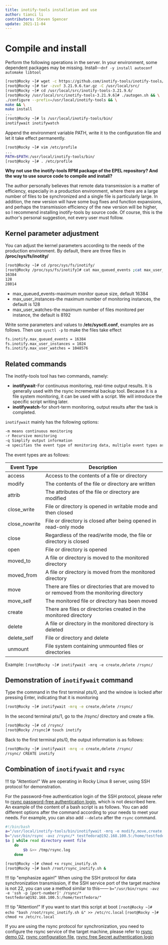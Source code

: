 ```yaml
---
title: inotify-tools installation and use
author: tianci li
contributors: Steven Spencer
update: 2021-11-04
---
```


# Compile and install

Perform the following operations in the server. In your environment, some dependent packages may be missing. Install--`dnf -y install autoconf automake libtool`

```bash
[root@Rocky ~]# wget -c https://github.com/inotify-tools/inotify-tools/archive/refs/tags/3.21.9.6.tar.gz
[root@Rocky ~]# tar -zvxf 3.21.9.6.tar.gz -C /usr/local/src/
[root@Rocky ~]# cd /usr/local/src/inotify-tools-3.21.9.6/
[root@Rocky /usr/local/src/inotify-tools-3.21.9.6]# ./autogen.sh && \
./configure --prefix=/usr/local/inotify-tools && \
make && \
make install
...
[root@Rocky ~]# ls /usr/local/inotify-tools/bin/
inotifywait inotifywatch
```

Append the environment variable PATH, write it to the configuration file and let it take effect permanently.

```bash
[root@Rocky ~]# vim /etc/profile
...
PATH=$PATH:/usr/local/inotify-tools/bin/
[root@Rocky ~]# . /etc/profile
```

**Why not use the inotify-tools RPM package of the EPEL repository? And the way to use source code to compile and install?**

The author personally believes that remote data transmission is a matter of efficiency, especially in a production environment, where there are a large number of files to be synchronized and a single file is particularly large. In addition, the new version will have some bug fixes and function expansions, and perhaps the transmission efficiency of the new version will be higher, so I recommend installing inotify-tools by source code. Of course, this is the author's personal suggestion, not every user must follow.

## Kernel parameter adjustment

You can adjust the kernel parameters according to the needs of the production environment. By default, there are three files in **/proc/sys/fs/inotity/**

```bash
[root@Rocky ~]# cd /proc/sys/fs/inotify/
[root@Rocky /proc/sys/fs/inotify]# cat max_queued_events ;cat max_user_instances ;cat max_user_watches
16384
128
28014
```

* max_queued_events-maximum monitor queue size, default 16384
* max_user_instances-the maximum number of monitoring instances, the default is 128
* max_user_watches-the maximum number of files monitored per instance, the default is 8192

Write some parameters and values ​​to **/etc/sysctl.conf**, examples are as follows. Then use `sysctl -p` to make the files take effect

```txt
fs.inotify.max_queued_events = 16384
fs.inotify.max_user_instances = 1024
fs.inotify.max_user_watches = 1048576
```

## Related commands

The inotify-tools tool has two commands, namely:
* **inotifywait**-For continuous monitoring, real-time output results. It is generally used with the rsync incremental backup tool. Because it is a file system monitoring, it can be used with a script. We will introduce the specific script writing later.
* **inotifywatch**-for short-term monitoring, output results after the task is completed.

`inotifywait` mainly has the following options:

```txt
-m means continuous monitoring
-r Recursive monitoring
-q Simplify output information
-e specifies the event type of monitoring data, multiple event types are separated by commas in English status
```

The event types are as follows:

| Event Type | Description |
|---|---|
| access | Access to the contents of a file or directory |
| modify | The contents of the file or directory are written |
| attrib | The attributes of the file or directory are modified |
| close_write | File or directory is opened in writable mode and then closed |
| close_nowrite | File or directory is closed after being opened in read-only mode |
| close | Regardless of the read/write mode, the file or directory is closed |
| open | File or directory is opened |
| moved_to | A file or directory is moved to the monitored directory |
| moved_from | A file or directory is moved from the monitored directory |
| move | There are files or directories that are moved to or removed from the monitoring directory |
| move_self | The monitored file or directory has been moved |
| create | There are files or directories created in the monitored directory |
| delete | A file or directory in the monitored directory is deleted |
| delete_self | File or directory and delete |
| unmount | File system containing unmounted files or directories |

Example: `[root@Rocky ~]# inotifywait -mrq -e create,delete /rsync/`

## Demonstration of `inotifywait` command

Type the command in the first terminal pts/0, and the window is locked after pressing Enter, indicating that it is monitoring

```bash
[root@Rocky ~]# inotifywait -mrq -e create,delete /rsync/

```

In the second terminal pts/1, go to the /rsync/ directory and create a file.

```bash
[root@Rocky ~]# cd /rsync/
[root@Rocky /rsync]# touch inotify
```

Back to the first terminal pts/0, the output information is as follows:

```bash
[root@Rocky ~]# inotifywait -mrq -e create,delete /rsync/
/rsync/ CREATE inotify
```

## Combination of  `inotifywait` and `rsync`

!!! tip "Attention!"
    We are operating in Rocky Linux 8 server, using SSH protocol for demonstration.

For the password-free authentication login of the SSH protocol, please refer to [rsync password-free authentication login](05_rsync_authentication-free_login.md), which is not described here. An example of the content of a bash script is as follows. You can add different options after the command according to your needs to meet your needs. For example, you can also add `--delete` after the `rsync` command.

```bash
#!/bin/bash
a="/usr/local/inotify-tools/bin/inotifywait -mrq -e modify,move,create,delete /rsync/"
b="/usr/bin/rsync -avz /rsync/* testfedora@192.168.100.5:/home/testfedora/"
$a | while read directory event file
    do
        $b &>> /tmp/rsync.log
    done
```

```bash
[root@Rocky ~]# chmod +x rsync_inotify.sh
[root@Rocky ~]# bash /root/rsync_inotify.sh &
```

!!! tip "emphasize again!"
    When using the SSH protocol for data synchronization transmission, if the SSH service port of the target machine is not 22, you can use a method similar to this——
    `b="/usr/bin/rsync -avz -e 'ssh -p [port-number]' /rsync/* testfedora@192.168.100.5:/home/testfedora/"`

!!! tip "Attention!"
    If you want to start this script at boot
    `[root@Rocky ~]# echo "bash /root/rsync_inotify.sh &" >> /etc/rc.local`
    `[root@Rocky ~]# chmod +x /etc/rc.local`

If you are using the rsync protocol for synchronization, you need to configure the rsync service of the target machine, please refer to [rsync demo 02](03_rsync_demo02.md), [rsync configuration file](04_rsync_configure.md), [rsync free Secret authentication login](05_rsync_authentication-free_login.md)

